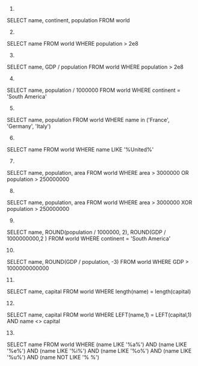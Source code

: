 1.
SELECT name, continent, population FROM world

2.
SELECT name FROM world
WHERE population > 2e8

3.
SELECT name, GDP / population
FROM world
WHERE population > 2e8

4. 
SELECT name, population / 1000000
FROM world
WHERE continent = 'South America'

5.
SELECT name, population
FROM world
WHERE name in ('France', 'Germany', 'Italy')

6.
SELECT name
FROM world
WHERE name LIKE '%United%'

7.
SELECT name, population, area
FROM world
WHERE area > 3000000 OR  population > 250000000

8.
SELECT name, population, area
FROM world
WHERE area > 3000000 XOR  population > 250000000

9.
SELECT name, ROUND(population / 1000000, 2), ROUND(GDP / 1000000000,2 )
FROM world
WHERE continent = 'South America'

10.
SELECT name, ROUND(GDP / population, -3)
FROM world
WHERE GDP > 1000000000000

11.
SELECT name, capital
  FROM world
 WHERE length(name) = length(capital)

12.
SELECT name, capital
FROM world
WHERE LEFT(name,1) = LEFT(capital,1)
AND name <> capital

13.
SELECT name
   FROM world
WHERE (name LIKE '%a%')
AND (name LIKE '%e%')
AND (name LIKE '%i%')
AND (name LIKE '%o%')
AND (name LIKE '%u%')
AND (name NOT LIKE '% %')

